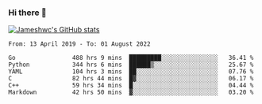 ### Hi there 👋

[![Jameshwc's GitHub stats](https://github-readme-stats.vercel.app/api?username=jameshwc)](https://github.com/anuraghazra/github-readme-stats)

<!--START_SECTION:waka-->

```text
From: 13 April 2019 - To: 01 August 2022

Go                488 hrs 9 mins  █████████░░░░░░░░░░░░░░░░   36.41 %
Python            344 hrs 6 mins  ██████▒░░░░░░░░░░░░░░░░░░   25.67 %
YAML              104 hrs 3 mins  ██░░░░░░░░░░░░░░░░░░░░░░░   07.76 %
C                 82 hrs 44 mins  █▓░░░░░░░░░░░░░░░░░░░░░░░   06.17 %
C++               59 hrs 34 mins  █░░░░░░░░░░░░░░░░░░░░░░░░   04.44 %
Markdown          42 hrs 50 mins  ▓░░░░░░░░░░░░░░░░░░░░░░░░   03.20 %
```

<!--END_SECTION:waka-->